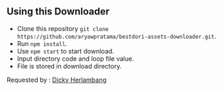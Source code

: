 ## Using this Downloader
-
    Clone this repository `git clone https://github.com/aryawpratama/bestdori-assets-downloader.git`.
-    
    Run `npm install`.
-   
    Use `npm start` to start download.
-   
    Input directory code and loop file value.
-   
    File is stored in download directory.
    
Requested by : [Dicky Herlambang](https://github.com/Nicklas373)
